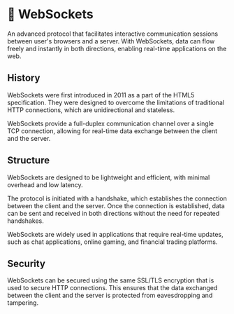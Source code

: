# 🔌 WebSockets

An advanced protocol that facilitates interactive communication sessions between user's browsers and a server.
With WebSockets, data can flow freely and instantly in both directions, enabling real-time applications on the web.

## History

WebSockets were first introduced in 2011 as a part of the HTML5 specification.
They were designed to overcome the limitations of traditional HTTP connections, which are unidirectional and stateless.

WebSockets provide a full-duplex communication channel over a single TCP connection, allowing for real-time data exchange between the client and the server.

## Structure

WebSockets are designed to be lightweight and efficient, with minimal overhead and low latency.

The protocol is initiated with a handshake, which establishes the connection between the client and the server.
Once the connection is established, data can be sent and received in both directions without the need for repeated handshakes.

WebSockets are widely used in applications that require real-time updates, such as chat applications, online gaming, and financial trading platforms.

## Security

WebSockets can be secured using the same SSL/TLS encryption that is used to secure HTTP connections.
This ensures that the data exchanged between the client and the server is protected from eavesdropping and tampering.

